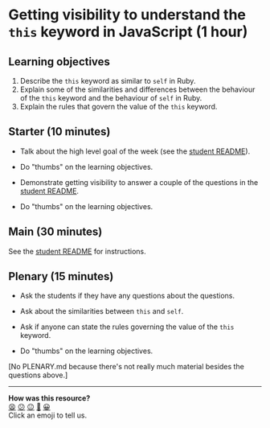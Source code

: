 # Getting visibility to understand the `this` keyword in JavaScript (1 hour)

## Learning objectives

1. Describe the `this` keyword as similar to `self` in Ruby.
2. Explain some of the similarities and differences between the behaviour of the `this` keyword and the behaviour of `self` in Ruby.
3. Explain the rules that govern the value of the `this` keyword.

## Starter (10 minutes)

* Talk about the high level goal of the week (see the [student README](README.md)).

* Do "thumbs" on the learning objectives.

* Demonstrate getting visibility to answer a couple of the questions in the [student README](README.md).

* Do "thumbs" on the learning objectives.

## Main (30 minutes)

See the [student README](README.md) for instructions.

## Plenary (15 minutes)

* Ask the students if they have any questions about the questions.

* Ask about the similarities between `this` and `self`.

* Ask if anyone can state the rules governing the value of the `this` keyword.

* Do "thumbs" on the learning objectives.

[No PLENARY.md because there's not really much material besides the questions above.]

<!-- BEGIN GENERATED SECTION DO NOT EDIT -->

---

**How was this resource?**  
[😫](https://airtable.com/shrUJ3t7KLMqVRFKR?prefill_Repository=skills-workshops&prefill_File=week-5/getting_visibility_to_understand_the_this_keyword/INSTRUCTIONS.md&prefill_Sentiment=😫) [😕](https://airtable.com/shrUJ3t7KLMqVRFKR?prefill_Repository=skills-workshops&prefill_File=week-5/getting_visibility_to_understand_the_this_keyword/INSTRUCTIONS.md&prefill_Sentiment=😕) [😐](https://airtable.com/shrUJ3t7KLMqVRFKR?prefill_Repository=skills-workshops&prefill_File=week-5/getting_visibility_to_understand_the_this_keyword/INSTRUCTIONS.md&prefill_Sentiment=😐) [🙂](https://airtable.com/shrUJ3t7KLMqVRFKR?prefill_Repository=skills-workshops&prefill_File=week-5/getting_visibility_to_understand_the_this_keyword/INSTRUCTIONS.md&prefill_Sentiment=🙂) [😀](https://airtable.com/shrUJ3t7KLMqVRFKR?prefill_Repository=skills-workshops&prefill_File=week-5/getting_visibility_to_understand_the_this_keyword/INSTRUCTIONS.md&prefill_Sentiment=😀)  
Click an emoji to tell us.

<!-- END GENERATED SECTION DO NOT EDIT -->
